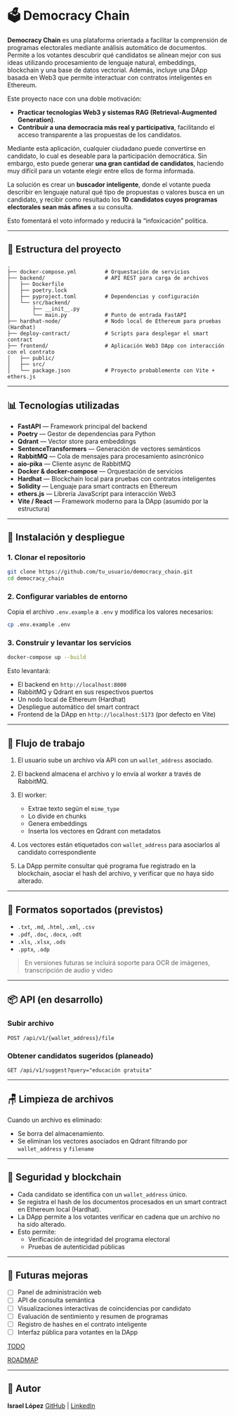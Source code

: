 # 🗳️ Democracy Chain

**Democracy Chain** es una plataforma orientada a facilitar la comprensión de programas electorales mediante análisis automático de documentos. Permite a los votantes descubrir qué candidatos se alinean mejor con sus ideas utilizando procesamiento de lenguaje natural, embeddings, blockchain y una base de datos vectorial. Además, incluye una DApp basada en Web3 que permite interactuar con contratos inteligentes en Ethereum.

Este proyecto nace con una doble motivación:

- **Practicar tecnologías Web3 y sistemas RAG (Retrieval-Augmented Generation)**.
- **Contribuir a una democracia más real y participativa**, facilitando el acceso transparente a las propuestas de los candidatos.

Mediante esta aplicación, cualquier ciudadano puede convertirse en candidato, lo cual es deseable para la participación democrática. Sin embargo, esto puede generar **una gran cantidad de candidatos**, haciendo muy difícil para un votante elegir entre ellos de forma informada.

La solución es crear un **buscador inteligente**, donde el votante pueda describir en lenguaje natural qué tipo de propuestas o valores busca en un candidato, y recibir como resultado los **10 candidatos cuyos programas electorales sean más afines** a su consulta.

Esto fomentará el voto informado y reducirá la “infoxicación” política.

---

## 📁 Estructura del proyecto

```
.
├── docker-compose.yml         # Orquestación de servicios
├── backend/                   # API REST para carga de archivos
│   ├── Dockerfile
│   ├── poetry.lock
│   ├── pyproject.toml         # Dependencias y configuración
│   └── src/backend/
│       ├── __init__.py
│       └── main.py            # Punto de entrada FastAPI
├── hardhat-node/              # Nodo local de Ethereum para pruebas (Hardhat)
├── deploy-contract/           # Scripts para desplegar el smart contract
├── frontend/                  # Aplicación Web3 DApp con interacción con el contrato
│   ├── public/
│   ├── src/
│   └── package.json           # Proyecto probablemente con Vite + ethers.js
```

---

## 📊 Tecnologías utilizadas

- **FastAPI** — Framework principal del backend
- **Poetry** — Gestor de dependencias para Python
- **Qdrant** — Vector store para embeddings
- **SentenceTransformers** — Generación de vectores semánticos
- **RabbitMQ** — Cola de mensajes para procesamiento asincrónico
- **aio-pika** — Cliente async de RabbitMQ
- **Docker & docker-compose** — Orquestación de servicios
- **Hardhat** — Blockchain local para pruebas con contratos inteligentes
- **Solidity** — Lenguaje para smart contracts en Ethereum
- **ethers.js** — Librería JavaScript para interacción Web3
- **Vite / React** — Framework moderno para la DApp (asumido por la estructura)

---

## 🚀 Instalación y despliegue

### 1. Clonar el repositorio

```bash
git clone https://github.com/tu_usuario/democracy_chain.git
cd democracy_chain
```

### 2. Configurar variables de entorno

Copia el archivo `.env.example` a `.env` y modifica los valores necesarios:

```bash
cp .env.example .env
```

### 3. Construir y levantar los servicios

```bash
docker-compose up --build
```

Esto levantará:

- El backend en `http://localhost:8000`
- RabbitMQ y Qdrant en sus respectivos puertos
- Un nodo local de Ethereum (Hardhat)
- Despliegue automático del smart contract
- Frontend de la DApp en `http://localhost:5173` (por defecto en Vite)

---

## 📄 Flujo de trabajo

1. El usuario sube un archivo vía API con un `wallet_address` asociado.
2. El backend almacena el archivo y lo envía al worker a través de RabbitMQ.
3. El worker:
   - Extrae texto según el `mime_type`
   - Lo divide en chunks
   - Genera embeddings
   - Inserta los vectores en Qdrant con metadatos

4. Los vectores están etiquetados con `wallet_address` para asociarlos al candidato correspondiente
5. La DApp permite consultar qué programa fue registrado en la blockchain, asociar el hash del archivo, y verificar que no haya sido alterado.

---

## 📂 Formatos soportados (previstos)

- `.txt`, `.md`, `.html`, `.xml`, `.csv`
- `.pdf`, `.doc`, `.docx`, `.odt`
- `.xls`, `.xlsx`, `.ods`
- `.pptx`, `.odp`

> En versiones futuras se incluirá soporte para OCR de imágenes, transcripción de audio y video

---

## 📦 API (en desarrollo)

### Subir archivo

```
POST /api/v1/{wallet_address}/file
```

### Obtener candidatos sugeridos (planeado)

```
GET /api/v1/suggest?query="educación gratuita"
```

---

## 🪑 Limpieza de archivos

Cuando un archivo es eliminado:

- Se borra del almacenamiento.
- Se eliminan los vectores asociados en Qdrant filtrando por `wallet_address` y `filename`

---

## 🔐 Seguridad y blockchain

- Cada candidato se identifica con un `wallet_address` único.
- Se registra el hash de los documentos procesados en un smart contract en Ethereum local (Hardhat).
- La DApp permite a los votantes verificar en cadena que un archivo no ha sido alterado.
- Esto permite:
  - Verificación de integridad del programa electoral
  - Pruebas de autenticidad públicas

---

## 🔮 Futuras mejoras

- [ ] Panel de administración web
- [ ] API de consulta semántica
- [ ] Visualizaciones interactivas de coincidencias por candidato
- [ ] Evaluación de sentimiento y resumen de programas
- [ ] Registro de hashes en el contrato inteligente
- [ ] Interfaz pública para votantes en la DApp

[TODO](./TODO.es.md)

[ROADMAP](./ROADMAP.es.md)

---

## 👤 Autor

**Israel López**
[GitHub](https://github.com/tu_usuario) | [LinkedIn](https://linkedin.com/in/tu_usuario)
